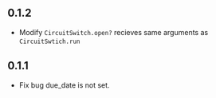 ## 0.1.2

* Modify `CircuitSwitch.open?` recieves same arguments as `CircuitSwtich.run`

## 0.1.1

* Fix bug due_date is not set.
